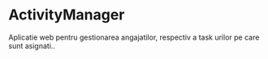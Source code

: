 # ActivityManager
Aplicatie web pentru gestionarea angajatilor, respectiv a task urilor pe care sunt asignati..
